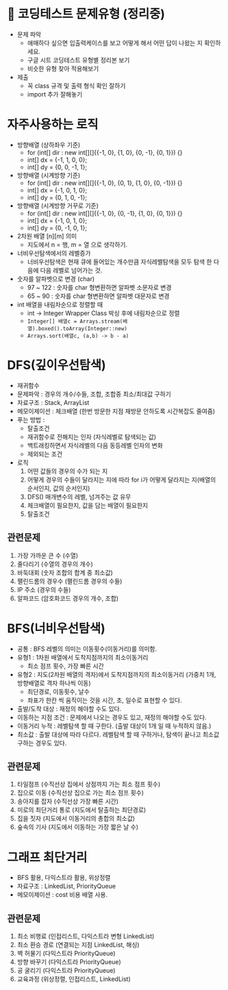 # 📌 코딩테스트 문제유형 (정리중) 
- 문제 파악
  - 애매하다 싶으면 입출력케이스를 보고 어떻게 해서 어떤 답이 나왔는 지 확인하세요.
  - 구글 시트 코딩테스트 유형별 정리본 보기
  - 비슷한 유형 찾아 적용해보기
- 제출
  - 꼭 class 규격 및 출력 형식 확인 잘하기
  - import 추가 잘해놓기

# 자주사용하는 로직
- 방향배열 (상하좌우 기준)
  - for (int[] dir : new int[][]{{-1, 0}, {1, 0}, {0, -1}, {0, 1}}) {}
  - int[] dx = {-1, 1, 0, 0};
  - int[] dy = {0, 0, -1, 1};
- 방향배열 (시계방향 기준)
  - for (int[] dir : new int[][]{{-1, 0}, {0, 1}, {1, 0}, {0, -1}}) {}
  - int[] dx = {-1, 0, 1, 0};
  - int[] dy = {0, 1, 0, -1};
- 방향배열 (시계방향 거꾸로 기준)
  - for (int[] dir : new int[][]{{-1, 0}, {0, -1}, {1, 0}, {0, 1}}) {}
  - int[] dx = {-1, 0, 1, 0};
  - int[] dy = {0, -1, 0, 1};
- 2차원 배열 [n][m] 의미
  - 지도에서 n = 행, m = 열 으로 생각하기.
- 너비우선탐색에서의 레벨증가
  - 너비우선탐색은 현재 큐에 들어있는 개수만큼 자식레벨탐색을 모두 탐색 한 다음에 다음 레벨로 넘어가는 것.
- 숫자를 알파벳으로 변경 (char)
  - 97 ~ 122 : 숫자를 char 형변환하면 알파벳 소문자로 변경
  - 65 ~ 90 : 숫자를  char 형변환하면 알파벳 대문자로 변경
- int 배열을 내림차순으로 정렬할 때
  - int -> Integer Wrapper Class 박싱 후에 내림차순으로 정렬
  - `Integer[] 배열c = Arrays.stream(배열).boxed().toArray(Integer::new)`
  - `Arrays.sort(배열c, (a,b) -> b - a)`
# DFS(깊이우선탐색)
- 재귀함수
- 문제파악 : 경우의 개수/수들, 조합, 조합중 최소/최대값 구하기
- 자료구조 : Stack, ArrayList
- 메모이제이션 : 체크배열 (한번 방문한 지점 재방문 안하도록 시간복잡도 줄여줌)
- 푸는 방법 :
  - 탈출조건
  - 재귀함수로 전해지는 인자 (자식레벨로 탐색되는 값)
  - 백트래킹하면서 자식레벨의 다음 동등레벨 인자의 변화
  - 제외되는 조건
- 로직
  1. 어떤 값들의 경우의 수가 되는 지
  2. 어떻게 경우의 수들이 달라지는 지에 따라 for i가 어떻게 달라지는 지(배열의 순서인지, 값의 순서인지)
  3. DFS() 매개변수의 레벨, 넘겨주는 값 유무
  4. 체크배열이 필요한지, 값을 담는 배열이 필요한지
  5. 탈출조건

## 관련문제
1. 가장 가까운 큰 수 (수열)
2. 줄다리기 (수열의 경우의 개수)
3. 바둑대회 (숫자 조합의 합계 중 최소값)
4. 팰린드롬의 경우수 (팰린드롬 경우의 수들)
5. IP 주소 (경우의 수들)
6. 알파코드 (암호화코드 경우의 개수, 조합)

# BFS(너비우선탐색)
- 공통 : BFS 레벨의 의미는 이동횟수(이동거리)를 의미함.
- 유형1 : 1차원 배열에서 도착지점까지의 최소이동거리
  - 최소 점프 횟수, 가장 빠른 시간
- 유형2 : 지도(2차원 배열의 격자)에서 도착지점까지의 최소이동거리 (가중치 1개, 방향배열로 격자 하나씩 이동)
  - 최단경로, 이동횟수, 날수
  - 좌표가 한칸 씩 움직이는 것을 시간, 초, 일수로 표현할 수 있다.
- 출발/도착 대상 : 재정의 해야할 수도 있다.
- 이동하는 지점 조건 : 문제에서 나오는 경우도 있고, 재정의 해야할 수도 있다.
- 이동거리 누적 : 레벨탐색 할 때 구한다. (출발 대상이 1개 일 때 누적하지 않음.)
- 최소값 : 출발 대상에 따라 다르다. 레벨탐색 할 때 구하거나, 탐색이 끝나고 최소값 구하는 경우도 있다.

## 관련문제
1. 타일점프 (수직선상 집에서 상점까지 가는 최소 점프 횟수)
2. 집으로 이동 (수직선상 집으로 가는 최소 점프 횟수)
3. 송아지를 잡자 (수직선상 가장 빠른 시간)
4. 미로의 최단거리 통로 (지도에서 탈출하는 최단경로)
5. 집을 짓자 (지도에서 이동거리의 총합의 최소값)
6. 숲속의 기사 (지도에서 이동하는 가장 짧은 날 수)

# 그래프 최단거리
- BFS 활용, 다익스트라 활용, 위상정렬
- 자료구조 : LinkedList, PriorityQueue
- 메모이제이션 : cost 비용 배열 사용. 

## 관련문제
1. 최소 비행료 (인접리스트, 다익스트라 변형 LinkedList)
2. 최소 환승 경로 (연결되는 지점 LinkedList, 해싱)
3. 벽 허물기 (다익스트라 PriorityQueue)
4. 방향 바꾸기 (다익스트라 PriorityQueue)
5. 공 굴리기 (다익스트라 PriorityQueue)
6. 교육과정 (위상정렬, 인접리스트, LinkedList)